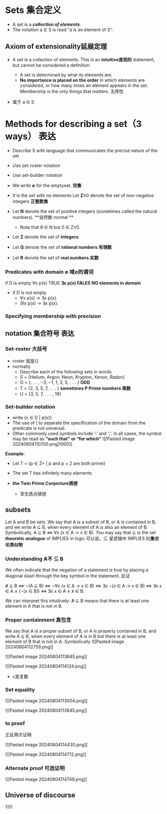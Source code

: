 

# Sets 集合定义
- A set is a ***collection of elements***.
- The notation a ∈ S is read “a is an element of S”. 

## **Axiom** of extensionality延展定理 
- A set is a collection of elements. This is an **intuitive直观的** statement, but cannot be considered a definition

	- A set is determined by what its elements are. 
	- **No importance is placed on the order** in which elements are considered, or how many times an element appears in the set. Membership is the only things that matters. 无序性

- 属于 a ∈ S 


 # Methods for describing a set（3 ways） 表达
- Describe S with language that communicates the precise nature of the set
- Use set-roster notation 
- Use set-builder notation

- We write **∅** for the emptyset. **空集**
- It is the set with no elements Let **Z**≥0 denote the set of non-negative integers **正整数集**
- Let **N** denote the set of positive integers (sometimes called the natural numbers). **自然数 normal **
	- Note that 0̸ ∈ N but 0 ∈ Z≥0. 
- Let **Z** denote the set of **integers**. 
- Let **Q** denote the set of **rational numbers**.**有理数** 
- Let **R** denote the set of **real numbers**.**实数**

### Predicates with domain ∅ 域∅的谓词
if D is empty
	∀x p(x)  TRUE
	**∃x p(x)   FALES**
		**NO elements in domain**
	
- if D is not empty
	- ∀x p(x) → ∃x p(x).
	- ∃!x p(x) → ∃x p(x).


### Specifying membership with precision


## notation 集合符号 表达
### Set-roster 大括号
- roster 就是{}
- normally
	- Describe each of the following sets in words. 
	- S = {Helium, Argon, Neon, Krypton, Xenon, Radon} 
	- O = {. . . , −3, −1, 1, 3, 5, . . . } **ODD**
	- T = {2, 3, 5, 7, . . . } **sometimes P Prime numbers 素数**
	- U = {3, 5, 7, . . . , 19}
### Set-builder notation
- write {x ∈ D | p(x)}
- The use of | to separate the specification of the domain from the predicate is not universal.
- Other commonly used symbols include ‘:’ and ‘;’. In all cases, the symbol may be read as **“such that” or “for which”**
![[Pasted image 20240804110700.png|1000]]


**Example**:
- Let T = {p ∈ Z+ | p and p + 2 are both prime}
- The set T has infinitely many elements

-  **the Twin Prime Conjecture猜想**
	- 孪生质点猜想


## subsets

Let A and B be sets. We say that A is a subset of B, or A is contained in B, and we write A ⊆ B, when every element of A is also an element of B. 
Symbolically, A ⊆ B ⇔ ∀x (x ∈ A → x ∈ B).
You may say that ⊆ is the set **theoretic analogue** of IMPLIES in logic
可以说，⊆ 是逻辑中 IMPLIES 的**集合论类似物**


### Understanding A̸不 ⊆ B
We often indicate that the negation of a statement is true by placing a diagonal slash through the key symbol in the statement. 反证

A̸ ⊆ B 
⇔ ¬(A ⊆ B) 
⇔ ¬∀x (x ∈ A → x ∈ B) 
⇔ ∃x ¬(x ∈ A → x ∈ B) 
⇔ ∃x x ∈ A ∧ (¬(x ∈ B)) 
⇔ ∃x x ∈ A ∧ x̸ ∈ B.

We can interpret this intuitively: A̸ ⊆ B means that there is at least one element in A that is not in B.


### Proper containment 真包含

We say that A is a proper subset of B, or A is properly contained in B, and write A ⊊ B, when every element of A is in B but there is at least one element of B that is not in A. Symbolically
![[Pasted image 20240804112759.png]]

![[Pasted image 20240804113845.png]]

![[Pasted image 20240804114124.png]]
- c是复数

### Set equality

![[Pasted image 20240804113004.png]]

![[Pasted image 20240804113845.png]]

### to proof
正反两次证明

![[Pasted image 20240804114430.png]]

![[Pasted image 20240804114712.png]]

### Alternate proof 可选证明

![[Pasted image 20240804114748.png]]




















## Universe of discourse


1111











